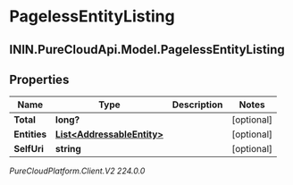 # PagelessEntityListing

## ININ.PureCloudApi.Model.PagelessEntityListing

## Properties

|Name | Type | Description | Notes|
|------------ | ------------- | ------------- | -------------|
| **Total** | **long?** |  | [optional] |
| **Entities** | [**List&lt;AddressableEntity&gt;**](AddressableEntity) |  | [optional] |
| **SelfUri** | **string** |  | [optional] |



_PureCloudPlatform.Client.V2 224.0.0_
